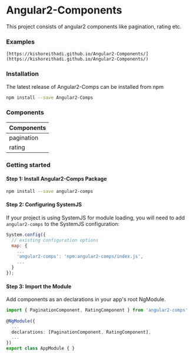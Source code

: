 # Angular2-Components

This project consists of angular2 components like pagination, rating etc.

### Examples

```link
[https://kishoreithadi.github.io/Angular2-Components/](https://kishoreithadi.github.io/Angular2-Components/)
```

### Installation

The latest release of Angular2-Comps can be installed from npm

```bash
npm install --save Angular2-Comps
```

### Components

| Components       |
|------------------|
| pagination       |  
| rating           |



### Getting started

#### Step 1: Install Angular2-Comps Package

```bash
npm install --save angular2-comps
```

#### Step 2: Configuring SystemJS

If your project is using SystemJS for module loading, you will need to add `angular2-comps` 
to the SystemJS configuration:

```js
System.config({
  // existing configuration options
  map: {
    ...
    'angular2-comps': 'npm:angular2-comps/index.js',
    ...
  }
});
```

#### Step 3: Import the Module
  
Add components as an declarations in your app's root NgModule.  
  
```ts
import { PaginationComponent, RatingComponent } from 'angular2-comps'
 
@NgModule({
  ...
  declarations: [PaginationComponent, RatingComponent],
  ...
})
export class AppModule { }
```
